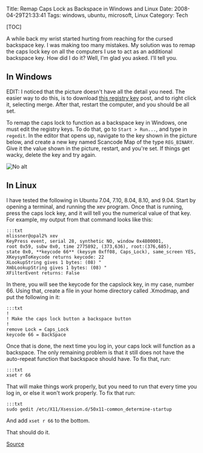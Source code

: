 Title: Remap Caps Lock as Backspace in Windows and Linux
Date: 2008-04-29T21:33:41
Tags: windows, ubuntu, microsoft, Linux
Category: Tech

[TOC]

A while back my wrist started hurting from reaching for the cursed backspace
key. I was making too many mistakes. My solution was to remap the caps 
lock key on all the computers I use to act as an additional backspace key.
How did I do it? Well, I'm glad you asked. I'll tell you.

## In Windows

EDIT: I noticed that the picture doesn't have all the detail you need. The 
easier way to do this, is to download [this registry key][1] post, 
and to right click it, selecting merge. After that, restart the computer, and 
you should be all set.

To remap the caps lock to function as a backspace key in Windows, 
one must edit the registry keys. To do that, go to `Start > Run...`, 
and type in `regedit`. In the editor that opens up, navigate to the key shown
in the picture below, and create a new key named Scancode Map of the type 
`REG_BINARY`. Give it the value shown in the picture, restart, 
and you're set. If things get wacky, delete the key and try again.

![No alt]({filename}/images/Windows%20Registry%20Remap%20Screenshot.jpg)

## In Linux

I have tested the following in Ubuntu 7.04, 7.10, 8.04, 8.10, and 9.04. Start 
by opening a terminal, and running the xev program. Once that is running, 
press the caps lock key, and it will tell you the numerical value of that key. 
For example, my output from that command looks like this:

    :::txt
    mlissner@opal2% xev
    KeyPress event, serial 28, synthetic NO, window 0x4800001,
    root 0x59, subw 0x0, time 2775892, (373,636), root:(376,685),
    state 0x0, **keycode 66** (keysym 0xff08, Caps_Lock), same_screen YES,
    XKeysymToKeycode returns keycode: 22
    XLookupString gives 1 bytes: (08) "
    XmbLookupString gives 1 bytes: (08) "
    XFilterEvent returns: False

In there, you will see the keycode for the capslock key, in my case, number 
66. Using that, create a file in your home directory called .Xmodmap, and put 
the following in it:
    
    :::txt
    !
    ! Make the caps lock button a backspace button
    !
    remove Lock = Caps_Lock
    keycode 66 = BackSpace

Once that is done, the next time you log in, your caps lock will function as a 
backspace. The only remaining problem is that it still does not have the 
auto-repeat function that backspace should have. To fix that, run:

    :::txt
    xset r 66

That will make things work properly, but you need to run that every time you 
log in, or else it won't work properly. To fix that run:

    :::txt
    sudo gedit /etc/X11/Xsession.d/50x11-common_determine-startup

And add `xset r 66` to the bottom.

That should do it.

[Source][2]

[1]: {filename}/archive/scancode.reg
[2]: http://ubuntuforums.org/showthread.php?t=369402
